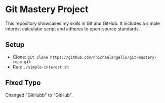 # Git Mastery Project
This repository showcases my skills in Git and GitHub. It includes a simple interest calculator script and adheres to open-source standards.

## Setup
- Clone: `git clone https://github.com/nnichaelangello/git-mastery-repo.git`
- Run: `./simple-interest.sh`

## Fixed Typo
Changed "GitHubb" to "GitHub".